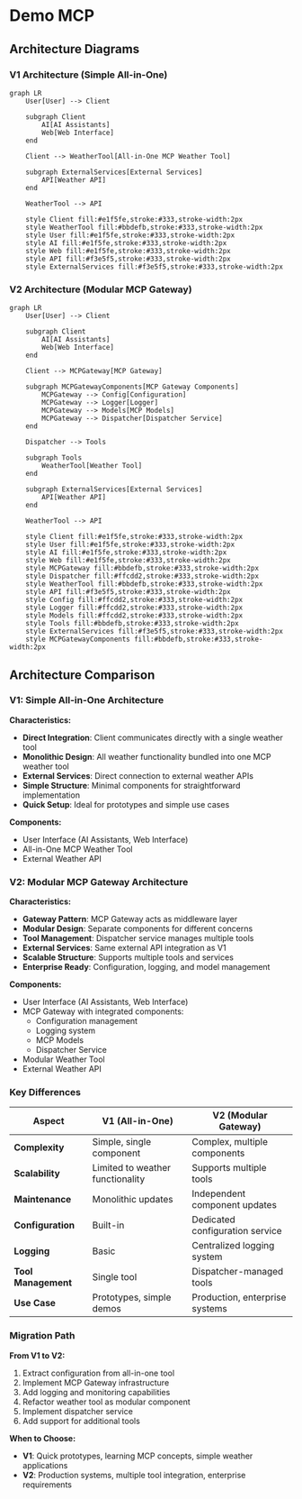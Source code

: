 # Demo MCP

## Architecture Diagrams

### V1 Architecture (Simple All-in-One)
```mermaid
graph LR
    User[User] --> Client
    
    subgraph Client
        AI[AI Assistants]
        Web[Web Interface]
    end
    
    Client --> WeatherTool[All-in-One MCP Weather Tool]
    
    subgraph ExternalServices[External Services]
        API[Weather API]
    end
    
    WeatherTool --> API
    
    style Client fill:#e1f5fe,stroke:#333,stroke-width:2px
    style WeatherTool fill:#bbdefb,stroke:#333,stroke-width:2px
    style User fill:#e1f5fe,stroke:#333,stroke-width:2px
    style AI fill:#e1f5fe,stroke:#333,stroke-width:2px
    style Web fill:#e1f5fe,stroke:#333,stroke-width:2px
    style API fill:#f3e5f5,stroke:#333,stroke-width:2px
    style ExternalServices fill:#f3e5f5,stroke:#333,stroke-width:2px
```

### V2 Architecture (Modular MCP Gateway)
```mermaid
graph LR
    User[User] --> Client
    
    subgraph Client
        AI[AI Assistants]
        Web[Web Interface]
    end
    
    Client --> MCPGateway[MCP Gateway]
    
    subgraph MCPGatewayComponents[MCP Gateway Components]
        MCPGateway --> Config[Configuration]
        MCPGateway --> Logger[Logger]
        MCPGateway --> Models[MCP Models]
        MCPGateway --> Dispatcher[Dispatcher Service]
    end
    
    Dispatcher --> Tools
    
    subgraph Tools
        WeatherTool[Weather Tool]
    end
    
    subgraph ExternalServices[External Services]
        API[Weather API]
    end
    
    WeatherTool --> API
    
    style Client fill:#e1f5fe,stroke:#333,stroke-width:2px
    style User fill:#e1f5fe,stroke:#333,stroke-width:2px
    style AI fill:#e1f5fe,stroke:#333,stroke-width:2px
    style Web fill:#e1f5fe,stroke:#333,stroke-width:2px
    style MCPGateway fill:#bbdefb,stroke:#333,stroke-width:2px
    style Dispatcher fill:#ffcdd2,stroke:#333,stroke-width:2px
    style WeatherTool fill:#bbdefb,stroke:#333,stroke-width:2px
    style API fill:#f3e5f5,stroke:#333,stroke-width:2px
    style Config fill:#ffcdd2,stroke:#333,stroke-width:2px
    style Logger fill:#ffcdd2,stroke:#333,stroke-width:2px
    style Models fill:#ffcdd2,stroke:#333,stroke-width:2px
    style Tools fill:#bbdefb,stroke:#333,stroke-width:2px
    style ExternalServices fill:#f3e5f5,stroke:#333,stroke-width:2px
    style MCPGatewayComponents fill:#bbdefb,stroke:#333,stroke-width:2px
```

## Architecture Comparison

### V1: Simple All-in-One Architecture
**Characteristics:**
- **Direct Integration**: Client communicates directly with a single weather tool
- **Monolithic Design**: All weather functionality bundled into one MCP weather tool
- **External Services**: Direct connection to external weather APIs
- **Simple Structure**: Minimal components for straightforward implementation
- **Quick Setup**: Ideal for prototypes and simple use cases

**Components:**
- User Interface (AI Assistants, Web Interface)
- All-in-One MCP Weather Tool
- External Weather API

### V2: Modular MCP Gateway Architecture
**Characteristics:**
- **Gateway Pattern**: MCP Gateway acts as middleware layer
- **Modular Design**: Separate components for different concerns
- **Tool Management**: Dispatcher service manages multiple tools
- **External Services**: Same external API integration as V1
- **Scalable Structure**: Supports multiple tools and services
- **Enterprise Ready**: Configuration, logging, and model management

**Components:**
- User Interface (AI Assistants, Web Interface)
- MCP Gateway with integrated components:
  - Configuration management
  - Logging system
  - MCP Models
  - Dispatcher Service
- Modular Weather Tool
- External Weather API

### Key Differences

| Aspect | V1 (All-in-One) | V2 (Modular Gateway) |
|--------|------------------|----------------------|
| **Complexity** | Simple, single component | Complex, multiple components |
| **Scalability** | Limited to weather functionality | Supports multiple tools |
| **Maintenance** | Monolithic updates | Independent component updates |
| **Configuration** | Built-in | Dedicated configuration service |
| **Logging** | Basic | Centralized logging system |
| **Tool Management** | Single tool | Dispatcher-managed tools |
| **Use Case** | Prototypes, simple demos | Production, enterprise systems |

### Migration Path

**From V1 to V2:**
1. Extract configuration from all-in-one tool
2. Implement MCP Gateway infrastructure
3. Add logging and monitoring capabilities
4. Refactor weather tool as modular component
5. Implement dispatcher service
6. Add support for additional tools

**When to Choose:**
- **V1**: Quick prototypes, learning MCP concepts, simple weather applications
- **V2**: Production systems, multiple tool integration, enterprise requirements